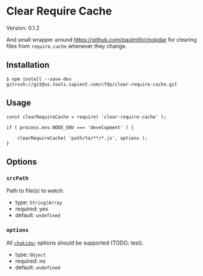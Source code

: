 # Clear Require Cache #

Version: 0.1.2

And small wrapper around <https://github.com/paulmillr/chokidar> for clearing files from `require.cache` whenever they change.



## Installation ##

```
$ npm install --save-dev git+ssh://git@us.tools.sapient.com/cfdp/clear-require-cache.git
```



## Usage ##

```
const clearRequireCache = require( 'clear-require-cache' );

if ( process.env.NODE_ENV === 'development' ) {

    clearRequireCache( 'path/to/**/*.js', options );
}
```



## Options ##


### `srcPath` ###

Path to file(s) to watch.

  - type: `String|Array`
  - required: yes
  - default: `undefined`
  

### `options` ###

All [`chokidar`](https://github.com/paulmillr/chokidar/blob/master/README.md#api) options should be supported (TODO: test).

  - type: `Object`
  - required: no
  - default: `undefined`


